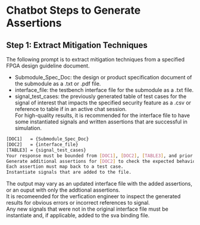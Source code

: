 # Chatbot Steps to Generate Assertions

## Step 1: Extract Mitigation Techniques
The following prompt is to extract mitigation techniques from a specified FPGA design guideline document. <br>
- Submodule_Spec_Doc: the design or product specification document of the submodule as a .txt or .pdf file.
- interface_file: the testbench interface file for the submodule as a .txt file.
- signal_test_cases: the previously generated table of test cases for the signal of interest that impacts the specified security feature as a .csv or reference to table if in an active chat session. <br>
For high-quality results, it is recommended for the interface file to have some instantiated signals and written assertions that are successful in simulation.<br>

```bash
[DOC1]   = {Submodule_Spec_Doc}
[DOC2]   = {interface_file}
[TABLE3] = {signal_test_cases}
Your response must be bounded from [DOC1], [DOC2], [TABLE3], and prior knowledge of SystemVerilog Assertions for Hardware Verification. 
Generate additional assertions for [DOC2] to check the expected behavior for all [TABLE3] test cases. 
Each assertion must map back to a test case.
Instantiate signals that are added to the file.
```
The output may vary as an updated interface file with the added assertions, or an ouput with only the addtional assertions. <br>
It is recomeended for the verfication engineer to inspect the generated results for obvious errors or incorrect references to signal. <br>
Any new signals that were not in the original interface file must be instantiate and, if applicable, added to the sva binding file.
